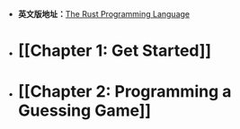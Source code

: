 - **英文版地址：**[The Rust Programming Language](https://doc.rust-lang.org/book/)
- # [[Chapter 1: Get Started]]
- # [[Chapter 2: Programming a Guessing Game]]